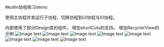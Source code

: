 
#kotlin协程练习demo

使用主协程并发运行子协程，切换协程到UI协程与IO协程。

内部使用了部分Design库的组件。
增加shortCuts的支持。
增加RecyclerView的示例
![Image text](./examples_img/1.png)
![Image text](./examples_img/s2.png)
![Image text](./examples_img/3.png)
![Image text](./examples_img/4.png)
![Image text](./examples_img/5.png)
![Image text](./examples_img/6.png)
![Image text](./examples_img/7.jpg)
![Image text](./examples_img/8.png)
